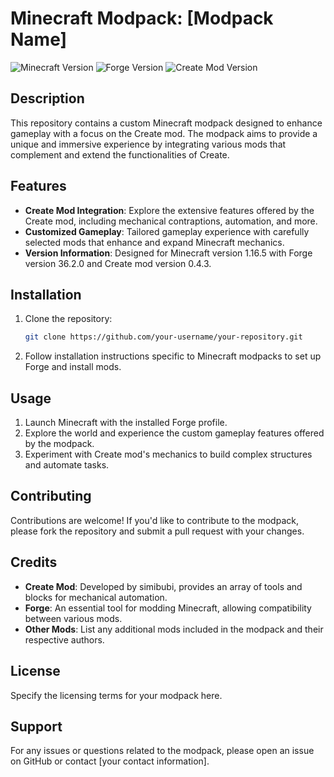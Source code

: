 # Minecraft Modpack: [Modpack Name]

![Minecraft Version](https://img.shields.io/badge/Minecraft-1.20.1-green)
![Forge Version](https://img.shields.io/badge/Forge-47.3.29-blue)
![Create Mod Version](https://img.shields.io/badge/Create%20Mod-0.5.1-orange)

## Description
This repository contains a custom Minecraft modpack designed to enhance gameplay with a focus on the Create mod. The modpack aims to provide a unique and immersive experience by integrating various mods that complement and extend the functionalities of Create.

## Features
- **Create Mod Integration**: Explore the extensive features offered by the Create mod, including mechanical contraptions, automation, and more.
- **Customized Gameplay**: Tailored gameplay experience with carefully selected mods that enhance and expand Minecraft mechanics.
- **Version Information**: Designed for Minecraft version 1.16.5 with Forge version 36.2.0 and Create mod version 0.4.3.

## Installation
1. Clone the repository:
   ```bash
   git clone https://github.com/your-username/your-repository.git
   ```
2. Follow installation instructions specific to Minecraft modpacks to set up Forge and install mods.

## Usage
1. Launch Minecraft with the installed Forge profile.
2. Explore the world and experience the custom gameplay features offered by the modpack.
3. Experiment with Create mod's mechanics to build complex structures and automate tasks.

## Contributing
Contributions are welcome! If you'd like to contribute to the modpack, please fork the repository and submit a pull request with your changes.

## Credits
- **Create Mod**: Developed by simibubi, provides an array of tools and blocks for mechanical automation.
- **Forge**: An essential tool for modding Minecraft, allowing compatibility between various mods.
- **Other Mods**: List any additional mods included in the modpack and their respective authors.

## License
Specify the licensing terms for your modpack here.

## Support
For any issues or questions related to the modpack, please open an issue on GitHub or contact [your contact information].

